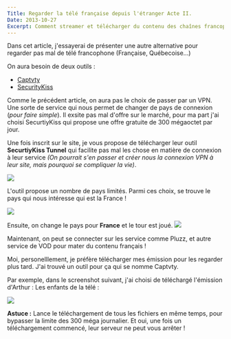 ```yaml
---
Title: Regarder la télé française depuis l'étranger Acte II.
Date: 2013-10-27
Excerpt: Comment streamer et télécharger du contenu des chaînes francophones depuis l'étranger.
---
```


Dans cet article, j'essayerai de présenter une autre alternative pour regarder pas mal de télé francophone (Française, Québecoise...)

On aura besoin de deux outils :

- [Captvty](http://captvty.fr/)
- [SecurityKiss](http://www.securitykiss.com/index.php?lang=fr)


Comme le précédent article, on aura pas le choix de passer par un VPN. Une sorte de service qui nous permet de changer de pays de connexion (*pour faire simple*). Il exsite pas mal d'offre sur le marché, pour ma part j'ai choisi SecurtiyKiss qui propose une offre gratuite de 300 mégaoctet par jour. 

Une fois inscrit sur le site, je vous propose de télécharger leur outil **SecurtiyKiss Tunnel** qui facilite pas mal les chose en matière de connexion à leur service *(On pourrait s'en passer et créer nous la connexion VPN à leur site, mais pourquoi se compliquer la vie)*. 

![](https://dl.dropboxusercontent.com/u/574142/scriptogram/SecurtyKiss.jpg )


L'outil propose un nombre de pays limités. Parmi ces choix, se trouve le pays qui nous intéresse qui est la France !

![](https://dl.dropboxusercontent.com/u/574142/scriptogram/ListServers.jpg)


Ensuite, on change le pays pour **France** et le tour est joué.
![](https://dl.dropboxusercontent.com/u/574142/scriptogram/ChangeServer.jpg)

Maintenant, on peut se connecter sur les service comme Pluzz, et autre service de VOD pour mater du contenu français !

Moi, personelllement, je préfère télécharger mes émission pour les regarder plus tard. J'ai trouvé un outil pour ça qui se nomme Captvty.

Par exemple, dans le screenshot suivant, j'ai choisi de téléchargé l'émission d'Arthur : Les enfants de la télé :

![](https://dl.dropboxusercontent.com/u/574142/scriptogram/Captvty.jpg)

**Astuce :** Lance le téléchargement de tous les fichiers en même temps, pour bypasser la limite des 300 méga journalier. Et oui, une fois un téléchargement commencé, leur serveur ne peut vous arrêter ! 
 





